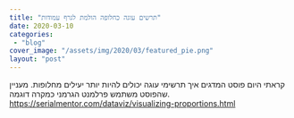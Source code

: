 ```yaml
---
title: "תרשים עוגה כחלופה הולמת לגרף עמודות"
date: 2020-03-10
categories: 
 - "blog"
cover_image: "/assets/img/2020/03/featured_pie.png"
layout: "post"
---
```


קראתי היום פוסט המדגים איך תרשימי עוגה יכולים להיות יותר יעילים מחלופות. מעניין שהפוסט משתמש פרלמנט הגרמני כמקרה דוגמה.
https://serialmentor.com/dataviz/visualizing-proportions.html
